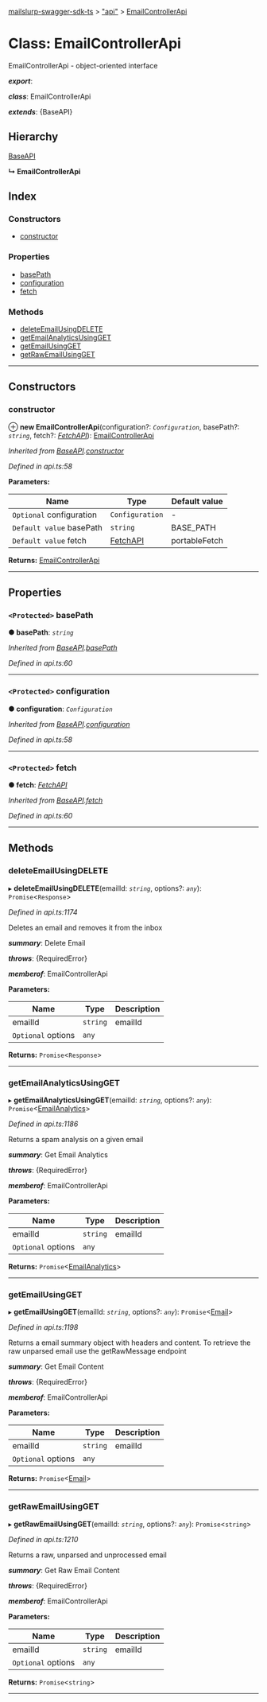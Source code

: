 [mailslurp-swagger-sdk-ts](../README.md) > ["api"](../modules/_api_.md) > [EmailControllerApi](../classes/_api_.emailcontrollerapi.md)

# Class: EmailControllerApi

EmailControllerApi - object-oriented interface

*__export__*: 

*__class__*: EmailControllerApi

*__extends__*: {BaseAPI}

## Hierarchy

 [BaseAPI](_api_.baseapi.md)

**↳ EmailControllerApi**

## Index

### Constructors

* [constructor](_api_.emailcontrollerapi.md#constructor)

### Properties

* [basePath](_api_.emailcontrollerapi.md#basepath)
* [configuration](_api_.emailcontrollerapi.md#configuration)
* [fetch](_api_.emailcontrollerapi.md#fetch)

### Methods

* [deleteEmailUsingDELETE](_api_.emailcontrollerapi.md#deleteemailusingdelete)
* [getEmailAnalyticsUsingGET](_api_.emailcontrollerapi.md#getemailanalyticsusingget)
* [getEmailUsingGET](_api_.emailcontrollerapi.md#getemailusingget)
* [getRawEmailUsingGET](_api_.emailcontrollerapi.md#getrawemailusingget)

---

## Constructors

<a id="constructor"></a>

###  constructor

⊕ **new EmailControllerApi**(configuration?: *`Configuration`*, basePath?: *`string`*, fetch?: *[FetchAPI](../interfaces/_api_.fetchapi.md)*): [EmailControllerApi](_api_.emailcontrollerapi.md)

*Inherited from [BaseAPI](_api_.baseapi.md).[constructor](_api_.baseapi.md#constructor)*

*Defined in api.ts:58*

**Parameters:**

| Name | Type | Default value |
| ------ | ------ | ------ |
| `Optional` configuration | `Configuration` | - |
| `Default value` basePath | `string` |  BASE_PATH |
| `Default value` fetch | [FetchAPI](../interfaces/_api_.fetchapi.md) |  portableFetch |

**Returns:** [EmailControllerApi](_api_.emailcontrollerapi.md)

___

## Properties

<a id="basepath"></a>

### `<Protected>` basePath

**● basePath**: *`string`*

*Inherited from [BaseAPI](_api_.baseapi.md).[basePath](_api_.baseapi.md#basepath)*

*Defined in api.ts:60*

___
<a id="configuration"></a>

### `<Protected>` configuration

**● configuration**: *`Configuration`*

*Inherited from [BaseAPI](_api_.baseapi.md).[configuration](_api_.baseapi.md#configuration)*

*Defined in api.ts:58*

___
<a id="fetch"></a>

### `<Protected>` fetch

**● fetch**: *[FetchAPI](../interfaces/_api_.fetchapi.md)*

*Inherited from [BaseAPI](_api_.baseapi.md).[fetch](_api_.baseapi.md#fetch)*

*Defined in api.ts:60*

___

## Methods

<a id="deleteemailusingdelete"></a>

###  deleteEmailUsingDELETE

▸ **deleteEmailUsingDELETE**(emailId: *`string`*, options?: *`any`*): `Promise`<`Response`>

*Defined in api.ts:1174*

Deletes an email and removes it from the inbox

*__summary__*: Delete Email

*__throws__*: {RequiredError}

*__memberof__*: EmailControllerApi

**Parameters:**

| Name | Type | Description |
| ------ | ------ | ------ |
| emailId | `string` |  emailId |
| `Optional` options | `any` |

**Returns:** `Promise`<`Response`>

___
<a id="getemailanalyticsusingget"></a>

###  getEmailAnalyticsUsingGET

▸ **getEmailAnalyticsUsingGET**(emailId: *`string`*, options?: *`any`*): `Promise`<[EmailAnalytics](../interfaces/_api_.emailanalytics.md)>

*Defined in api.ts:1186*

Returns a spam analysis on a given email

*__summary__*: Get Email Analytics

*__throws__*: {RequiredError}

*__memberof__*: EmailControllerApi

**Parameters:**

| Name | Type | Description |
| ------ | ------ | ------ |
| emailId | `string` |  emailId |
| `Optional` options | `any` |

**Returns:** `Promise`<[EmailAnalytics](../interfaces/_api_.emailanalytics.md)>

___
<a id="getemailusingget"></a>

###  getEmailUsingGET

▸ **getEmailUsingGET**(emailId: *`string`*, options?: *`any`*): `Promise`<[Email](../interfaces/_api_.email.md)>

*Defined in api.ts:1198*

Returns a email summary object with headers and content. To retrieve the raw unparsed email use the getRawMessage endpoint

*__summary__*: Get Email Content

*__throws__*: {RequiredError}

*__memberof__*: EmailControllerApi

**Parameters:**

| Name | Type | Description |
| ------ | ------ | ------ |
| emailId | `string` |  emailId |
| `Optional` options | `any` |

**Returns:** `Promise`<[Email](../interfaces/_api_.email.md)>

___
<a id="getrawemailusingget"></a>

###  getRawEmailUsingGET

▸ **getRawEmailUsingGET**(emailId: *`string`*, options?: *`any`*): `Promise`<`string`>

*Defined in api.ts:1210*

Returns a raw, unparsed and unprocessed email

*__summary__*: Get Raw Email Content

*__throws__*: {RequiredError}

*__memberof__*: EmailControllerApi

**Parameters:**

| Name | Type | Description |
| ------ | ------ | ------ |
| emailId | `string` |  emailId |
| `Optional` options | `any` |

**Returns:** `Promise`<`string`>

___

